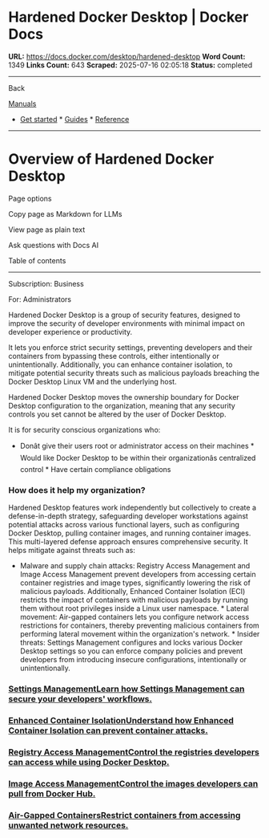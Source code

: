 # Hardened Docker Desktop | Docker Docs

**URL:** https://docs.docker.com/desktop/hardened-desktop
**Word Count:** 1349
**Links Count:** 643
**Scraped:** 2025-07-16 02:05:18
**Status:** completed

---

Back

[Manuals](https://docs.docker.com/manuals/)

  * [Get started](https://docs.docker.com/get-started/)   * [Guides](https://docs.docker.com/guides/)   * [Reference](https://docs.docker.com/reference/)

* * *

# Overview of Hardened Docker Desktop

Page options

Copy page as Markdown for LLMs

View page as plain text

Ask questions with Docs AI

Table of contents

* * *

Subscription: Business

For: Administrators

Hardened Docker Desktop is a group of security features, designed to improve the security of developer environments with minimal impact on developer experience or productivity.

It lets you enforce strict security settings, preventing developers and their containers from bypassing these controls, either intentionally or unintentionally. Additionally, you can enhance container isolation, to mitigate potential security threats such as malicious payloads breaching the Docker Desktop Linux VM and the underlying host.

Hardened Docker Desktop moves the ownership boundary for Docker Desktop configuration to the organization, meaning that any security controls you set cannot be altered by the user of Docker Desktop.

It is for security conscious organizations who:

  * Donât give their users root or administrator access on their machines   * Would like Docker Desktop to be within their organizationâs centralized control   * Have certain compliance obligations

### How does it help my organization?

Hardened Desktop features work independently but collectively to create a defense-in-depth strategy, safeguarding developer workstations against potential attacks across various functional layers, such as configuring Docker Desktop, pulling container images, and running container images. This multi-layered defense approach ensures comprehensive security. It helps mitigate against threats such as:

  * Malware and supply chain attacks: Registry Access Management and Image Access Management prevent developers from accessing certain container registries and image types, significantly lowering the risk of malicious payloads. Additionally, Enhanced Container Isolation \(ECI\) restricts the impact of containers with malicious payloads by running them without root privileges inside a Linux user namespace.   * Lateral movement: Air-gapped containers lets you configure network access restrictions for containers, thereby preventing malicious containers from performing lateral movement within the organization's network.   * Insider threats: Settings Management configures and locks various Docker Desktop settings so you can enforce company policies and prevent developers from introducing insecure configurations, intentionally or unintentionally.

### [Settings ManagementLearn how Settings Management can secure your developers' workflows.](https://docs.docker.com/enterprise/security/hardened-desktop/settings-management/)

### [Enhanced Container IsolationUnderstand how Enhanced Container Isolation can prevent container attacks.](https://docs.docker.com/enterprise/security/hardened-desktop/enhanced-container-isolation/)

### [Registry Access ManagementControl the registries developers can access while using Docker Desktop.](https://docs.docker.com/enterprise/security/hardened-desktop/registry-access-management/)

### [Image Access ManagementControl the images developers can pull from Docker Hub.](https://docs.docker.com/enterprise/security/hardened-desktop/image-access-management/)

### [Air-Gapped ContainersRestrict containers from accessing unwanted network resources.](https://docs.docker.com/enterprise/security/hardened-desktop/air-gapped-containers/)